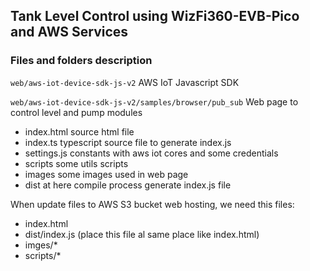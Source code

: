 ## Tank Level Control using WizFi360-EVB-Pico and AWS Services

### Files and folders description

```web/aws-iot-device-sdk-js-v2```
   AWS IoT Javascript SDK 

```web/aws-iot-device-sdk-js-v2/samples/browser/pub_sub``` 
   Web page to control level and pump modules

- index.html source html file
- index.ts typescript source file to generate index.js
- settings.js constants with aws iot cores and some credentials
- scripts some utils scripts
- images some images used in web page 
- dist at here compile process generate index.js file

When update files to AWS S3 bucket web hosting, we need this files:
- index.html
- dist/index.js (place this file al same place like index.html)
- imges/*
- scripts/*

